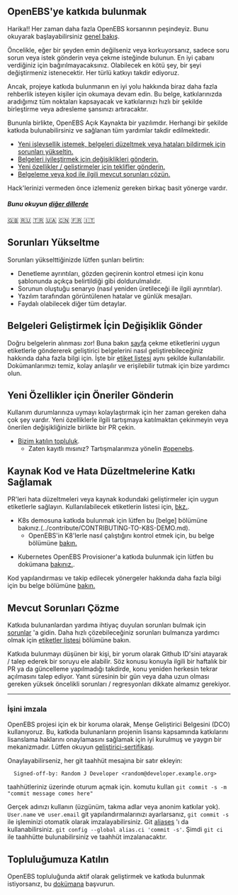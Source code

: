 ## OpenEBS'ye katkıda bulunmak

Harika!! Her zaman daha fazla OpenEBS korsanının peşindeyiz. Bunu okuyarak başlayabilirsiniz [genel bakış](../contribute/design/README.md).

Öncelikle, eğer bir şeyden emin değilseniz veya korkuyorsanız, sadece soru sorun veya istek gönderin veya çekme isteğinde bulunun. En iyi çabanı verdiğiniz için bağırılmayacaksınız. Olabilecek en kötü şey, bir şeyi değiştirmeniz istenecektir. Her türlü katkıyı takdir ediyoruz.

Ancak, projeye katkıda bulunmanın en iyi yolu hakkında biraz daha fazla rehberlik isteyen kişiler için okumaya devam edin. Bu belge, katkılarınızda aradığımız tüm noktaları kapsayacak ve katkılarınızı hızlı bir şekilde birleştirme veya adresleme şansınızı artıracaktır.

Bununla birlikte, OpenEBS Açık Kaynakta bir yazılımdır. Herhangi bir şekilde katkıda bulunabilirsiniz ve sağlanan tüm yardımlar takdir edilmektedir.

- [Yeni işlevsellik istemek, belgeleri düzeltmek veya hataları bildirmek için sorunları yükseltin.](#sorunları-yükseltme)
- [Belgeleri iyileştirmek için değişiklikleri gönderin.](#belgeleri-geliştirmek-için-değişiklik-gönder) 
- [Yeni özellikler / geliştirmeler için teklifler gönderin.](#yeni-özellikler-için-öneriler-gönderin)
- [Belgeleme veya kod ile ilgili mevcut sorunları çözün.](#kaynak-kod-ve-hata-düzeltmelerine-katkı-sağlamak)

Hack'lerinizi vermeden önce izlemeniz gereken birkaç basit yönerge vardır.

#### *Bunu okuyun [diğer dillerde](/translations)*
[:uk:](/CONTRIBUTING.md)
[🇷🇺](CONTRIBUTING.ru.md)
[🇹🇷](CONTRIBUTING.tr.md)
[🇺🇦](CONTRIBUTING.ua.md)
[🇨🇳](CONTRIBUTING.zh.md)
[🇫🇷](CONTRIBUTING.fr.md)
[🇮🇹](CONTRIBUTING.it.md)

## Sorunları Yükseltme

Sorunları yükselttiğinizde lütfen şunları belirtin:
- Denetleme ayrıntıları, gözden geçirenin kontrol etmesi için konu şablonunda açıkça belirtildiği gibi doldurulmalıdır.
- Sorunun oluştuğu senaryo (nasıl yeniden üretileceği ile ilgili ayrıntılar).
- Yazılım tarafından görüntülenen hatalar ve günlük mesajları.
- Faydalı olabilecek diğer tüm detaylar.

## Belgeleri Geliştirmek İçin Değişiklik Gönder

Doğru belgelerin alınması zor! Buna bakın [sayfa](../contribute/CONTRIBUTING-TO-DEVELOPER-DOC.md) çekme etiketlerini uygun etiketlerle göndererek geliştirici belgelerini nasıl geliştirebileceğiniz hakkında daha fazla bilgi için. İşte bir [etiket listesi](../contribute/labels-of-issues.md)  aynı şekilde kullanılabilir. Dokümanlarımızı temiz, kolay anlaşılır ve erişilebilir tutmak için bize yardımcı olun.

## Yeni Özellikler için Öneriler Gönderin

Kullanım durumlarınıza uymayı kolaylaştırmak için her zaman gereken daha çok şey vardır. Yeni özelliklerle ilgili tartışmaya katılmaktan çekinmeyin veya önerilen değişikliğinizle birlikte bir PR çekin.

- [Bizim katılın topluluk](https://kubernetes.slack.com).
 	 - Zaten kayıtlı mısınız? Tartışmalarımıza yönelin [#openebs](https://kubernetes.slack.com/messages/openebs/).

## Kaynak Kod ve Hata Düzeltmelerine Katkı Sağlamak

PR'leri hata düzeltmeleri veya kaynak kodundaki geliştirmeler için uygun etiketlerle sağlayın. Kullanılabilecek etiketlerin listesi için, [bkz.](../contribute/labels-of-issues.md).

* K8s demosuna katkıda bulunmak için lütfen bu [belge] bölümüne bakınız.(../contribute/CONTRIBUTING-TO-K8S-DEMO.md).
	- OpenEBS'in K8'lerle nasıl çalıştığını kontrol etmek için, bu belge bölümüne [bakın.](../k8s/README.md) 
- Kubernetes OpenEBS Provisioner'a katkıda bulunmak için lütfen bu dokümana [bakınız.](../contribute/CONTRIBUTING-TO-KUBERNETES-OPENEBS-PROVISIONER.md).
	
Kod yapılandırması ve takip edilecek yönergeler hakkında daha fazla bilgi için bu belge bölümüne [bakın.](../contribute/design/code-structuring.md) 

## Mevcut Sorunları Çözme

Katkıda bulunanlardan yardıma ihtiyaç duyulan sorunları bulmak için [sorunlar](https://github.com/openebs/openebs/issues) 'a gidin. Daha hızlı çözebileceğiniz sorunları bulmanıza yardımcı olmak için [etiketler listesi](../contribute/labels-of-issues.md) bölümüne bakın.

Katkıda bulunmayı düşünen bir kişi, bir yorum olarak Github ID'sini atayarak / talep ederek bir soruyu ele alabilir. Söz konusu konuyla ilgili bir haftalık bir PR ya da güncelleme yapılmadığı takdirde, konu yeniden herkesin tekrar açılmasını talep ediyor. Yanıt süresinin bir gün veya daha uzun olması gereken yüksek öncelikli sorunları / regresyonları dikkate almamız gerekiyor.

---
### İşini imzala

OpenEBS projesi için ek bir koruma olarak, Menşe Geliştirici Belgesini (DCO) kullanıyoruz. Bu, katkıda bulunanların projenin lisansı kapsamında katkılarını lisanslama haklarını onaylamasını sağlamak için iyi kurulmuş ve yaygın bir mekanizmadır. Lütfen okuyun [geliştirici-sertifikası](../contribute/developer-certificate-of-origin).

Onaylayabilirseniz, her git taahhüt mesajına bir satır ekleyin:

````
  Signed-off-by: Random J Developer <random@developer.example.org>
  ````
taahhütleriniz üzerinde oturum açmak için. komutu kullan `git commit -s -m "commit message comes here"`

Gerçek adınızı kullanın (üzgünüm, takma adlar veya anonim katkılar yok). `User.name` ve` user.email` git yapılandırmalarınızı ayarlarsanız, `git commit -s` ile işleminizi otomatik olarak imzalayabilirsiniz. Git [aliases](https://git-scm.com/book/en/v2/Git-Basics-Git-Aliases) 'ı da kullanabilirsiniz.  `git config --global alias.ci 'commit -s'`. Şimdi `git ci` ile taahhütte bulunabilirsiniz ve taahhüt imzalanacaktır.


## Topluluğumuza Katılın

OpenEBS topluluğunda aktif olarak geliştirmek ve katkıda bulunmak istiyorsanız, bu [dokümana](../community/README.md) başvurun.

